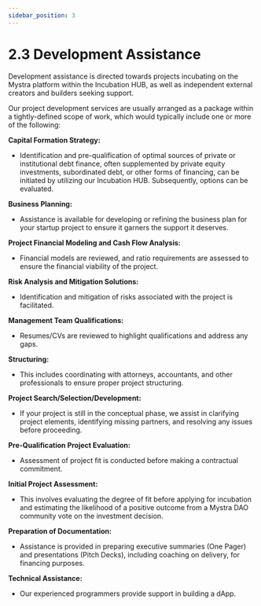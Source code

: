 ```yaml
---
sidebar_position: 3
---
```


# 2.3 Development Assistance

Development assistance is directed towards projects incubating on the Mystra platform within the Incubation HUB, as well as independent external creators and builders seeking support.

Our project development services are usually arranged as a package within a tightly-defined scope of work, which would typically include one or more of the following:

**Capital Formation Strategy:**
- Identification and pre-qualification of optimal sources of private or institutional debt finance, often supplemented by private equity investments, subordinated debt, or other forms of financing, can be initiated by utilizing our Incubation HUB. Subsequently, options can be evaluated.

**Business Planning:** 
- Assistance is available for developing or refining the business plan for your startup project to ensure it garners the support it deserves.

**Project Financial Modeling and Cash Flow Analysis:** 
- Financial models are reviewed, and ratio requirements are assessed to ensure the financial viability of the project.

**Risk Analysis and Mitigation Solutions:** 
- Identification and mitigation of risks associated with the project is facilitated.

**Management Team Qualifications:** 
- Resumes/CVs are reviewed to highlight qualifications and address any gaps.

**Structuring:** 
- This includes coordinating with attorneys, accountants, and other professionals to ensure proper project structuring.

**Project Search/Selection/Development:** 
- If your project is still in the conceptual phase, we assist in clarifying project elements, identifying missing partners, and resolving any issues before proceeding.

**Pre-Qualification Project Evaluation:** 
- Assessment of project fit is conducted before making a contractual commitment.

**Initial Project Assessment:** 
- This involves evaluating the degree of fit before applying for incubation and estimating the likelihood of a positive outcome from a Mystra DAO community vote on the investment decision.

**Preparation of Documentation:** 
- Assistance is provided in preparing executive summaries (One Pager) and presentations (Pitch Decks), including coaching on delivery, for financing purposes.

**Technical Assistance:** 
- Our experienced programmers provide support in building a dApp.

